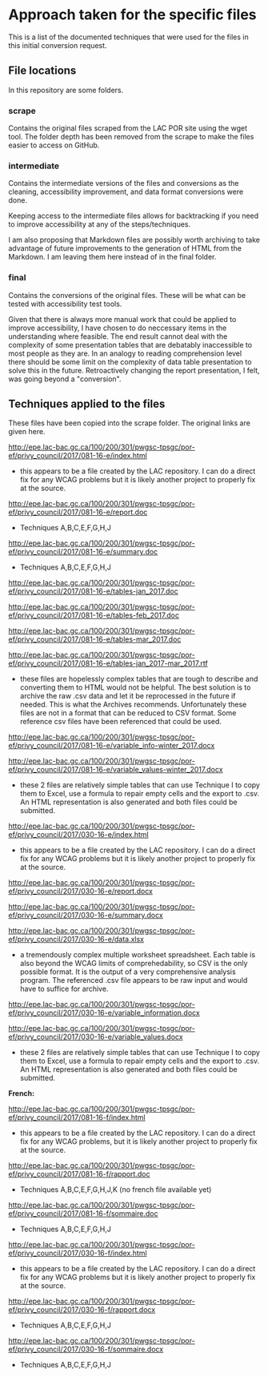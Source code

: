 # Approach taken for the specific files

This is a list of the documented techniques that were used for the files in this initial conversion request.

## File locations

In this repository are some folders.  

### scrape

Contains the original files scraped from the LAC POR site using the wget tool. The folder depth has been removed from the scrape to make the files easier to access on GitHub.

### intermediate

Contains the intermediate versions of the files and conversions as the cleaning, accessibility improvement, and data format conversions were done.

Keeping access to the intermediate files allows for backtracking if you need to improve accessibility at any of the steps/techniques.

I am also proposing that Markdown files are possibly worth archiving to take advantage of future improvements to the generation of HTML from the Markdown. I am leaving them here instead of in the final folder.

### final

Contains the conversions of the original files. These will be what can be tested with accessibility test tools.

Given that there is always more manual work that could be applied to improve accessibility, I have chosen to do neccessary items in the understanding where feasible. The end result cannot deal with the complexity of some presentation tables that are debatably inaccessible to most people as they are. In an analogy to reading comprehension level there should be some limit on the complexity of data table presentation to solve this in the future. Retroactively changing the report presentation, I felt, was going beyond a "conversion".

## Techniques applied to the files

These files have been copied into the scrape folder. The original links are given here.

http://epe.lac-bac.gc.ca/100/200/301/pwgsc-tpsgc/por-ef/privy_council/2017/081-16-e/index.html

- this appears to be a file created by the LAC repository. I can do a direct fix for any WCAG problems but it is likely another project to properly fix at the source.

http://epe.lac-bac.gc.ca/100/200/301/pwgsc-tpsgc/por-ef/privy_council/2017/081-16-e/report.doc
- Techniques A,B,C,E,F,G,H,J

http://epe.lac-bac.gc.ca/100/200/301/pwgsc-tpsgc/por-ef/privy_council/2017/081-16-e/summary.doc
- Techniques A,B,C,E,F,G,H,J

http://epe.lac-bac.gc.ca/100/200/301/pwgsc-tpsgc/por-ef/privy_council/2017/081-16-e/tables-jan_2017.doc

http://epe.lac-bac.gc.ca/100/200/301/pwgsc-tpsgc/por-ef/privy_council/2017/081-16-e/tables-feb_2017.doc

http://epe.lac-bac.gc.ca/100/200/301/pwgsc-tpsgc/por-ef/privy_council/2017/081-16-e/tables-mar_2017.doc

http://epe.lac-bac.gc.ca/100/200/301/pwgsc-tpsgc/por-ef/privy_council/2017/081-16-e/tables-jan_2017-mar_2017.rtf
- these files are hopelessly complex tables that are tough to describe and converting them to HTML would not be helpful.
The best solution is to archive the raw .csv data and let it be reprocessed in the future if needed.  This is what the Archives recommends. Unfortunately these files are not in a format that can be reduced to CSV format.  Some reference csv files have been referenced that could be used.

http://epe.lac-bac.gc.ca/100/200/301/pwgsc-tpsgc/por-ef/privy_council/2017/081-16-e/variable_info-winter_2017.docx

http://epe.lac-bac.gc.ca/100/200/301/pwgsc-tpsgc/por-ef/privy_council/2017/081-16-e/variable_values-winter_2017.docx
- these 2 files are relatively simple tables that can use Technique I to copy them to Excel, use a formula to repair empty cells and the export to .csv.  An HTML representation is also generated and both files could be submitted.

http://epe.lac-bac.gc.ca/100/200/301/pwgsc-tpsgc/por-ef/privy_council/2017/030-16-e/index.html
- this appears to be a file created by the LAC repository. I can do a direct fix for any WCAG problems but it is likely another project to properly fix at the source.
  
http://epe.lac-bac.gc.ca/100/200/301/pwgsc-tpsgc/por-ef/privy_council/2017/030-16-e/report.docx

http://epe.lac-bac.gc.ca/100/200/301/pwgsc-tpsgc/por-ef/privy_council/2017/030-16-e/summary.docx

http://epe.lac-bac.gc.ca/100/200/301/pwgsc-tpsgc/por-ef/privy_council/2017/030-16-e/data.xlsx
- a tremendously complex multiple worksheet spreadsheet.  Each table is also beyond the WCAG limits of comprehedability, so CSV is the only possible format. It is the output of a very comprehensive analysis program.
The referenced .csv file appears to be raw input and would have to suffice for archive.

http://epe.lac-bac.gc.ca/100/200/301/pwgsc-tpsgc/por-ef/privy_council/2017/030-16-e/variable_information.docx

http://epe.lac-bac.gc.ca/100/200/301/pwgsc-tpsgc/por-ef/privy_council/2017/030-16-e/variable_values.docx
- these 2 files are relatively simple tables that can use Technique I to copy them to Excel, use a formula to repair empty cells and the export to .csv.  An HTML representation is also generated and both files could be submitted.

**French:**

http://epe.lac-bac.gc.ca/100/200/301/pwgsc-tpsgc/por-ef/privy_council/2017/081-16-f/index.html
- this appears to be a file created by the LAC repository. I can do a direct fix for any WCAG problems, but it is likely another project to properly fix at the source.

http://epe.lac-bac.gc.ca/100/200/301/pwgsc-tpsgc/por-ef/privy_council/2017/081-16-f/rapport.doc
- Techniques A,B,C,E,F,G,H,J,K (no french file available yet)

http://epe.lac-bac.gc.ca/100/200/301/pwgsc-tpsgc/por-ef/privy_council/2017/081-16-f/sommaire.doc
- Techniques A,B,C,E,F,G,H,J

http://epe.lac-bac.gc.ca/100/200/301/pwgsc-tpsgc/por-ef/privy_council/2017/030-16-f/index.html
- this appears to be a file created by the LAC repository. I can do a direct fix for any WCAG problems but it is likely another project to properly fix at the source.

http://epe.lac-bac.gc.ca/100/200/301/pwgsc-tpsgc/por-ef/privy_council/2017/030-16-f/rapport.docx
- Techniques A,B,C,E,F,G,H,J

http://epe.lac-bac.gc.ca/100/200/301/pwgsc-tpsgc/por-ef/privy_council/2017/030-16-f/sommaire.docx
- Techniques A,B,C,E,F,G,H,J
 